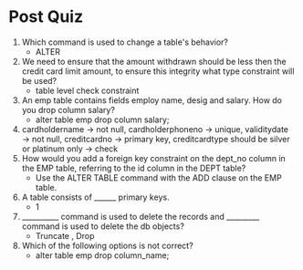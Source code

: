 # Post Quiz


1. Which command is used to change a table's behavior? 
    - ALTER
2. We need to ensure that the amount withdrawn should be less then the credit card limit amount, to ensure this integrity what type constraint will be used?
    - table level check constraint
3. An emp table contains fields employ name, desig and salary. How do you drop column salary?
    - alter table emp drop column salary;
4. cardholdername → not null, cardholderphoneno → unique, validitydate → not null, creditcardno → primary key, creditcardtype should be silver or platinum only → check
5. How would you add a foreign key constraint on the dept_no column in the EMP table, referring to the id column in the DEPT table?
    -  Use the ALTER TABLE command with the ADD clause on the EMP table.
6. A table consists of ______ primary keys.
    - 1
7.  __________ command is used to delete the records and _________ command is used to delete the db objects?
    - Truncate , Drop
8. Which of the following options is not correct?
    - alter table emp drop column_name;
